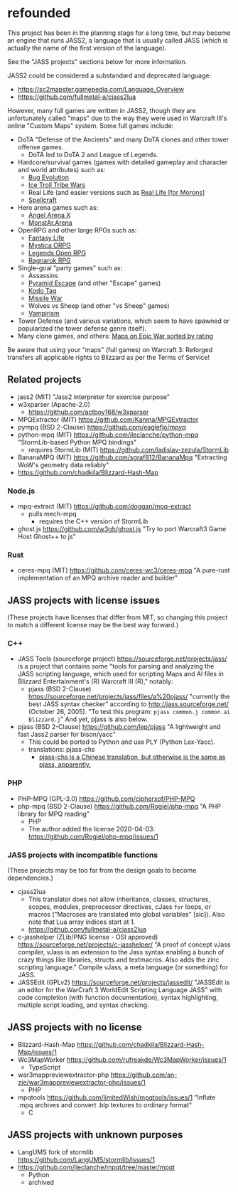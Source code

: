 # refounded
This project has been in the planning stage for a long time, but may
become an engine that runs JASS2, a language that is usually called
JASS (which is actually the name of the first version of the language).

See the "JASS projects" sections below for more information.

JASS2 could be considered a substandard and deprecated language:
- https://sc2mapster.gamepedia.com/Language_Overview
- https://github.com/fullmetal-a/cjass2lua

However, many full games are written in JASS2, though they are
unfortunately called "maps" due to the way they were used in
Warcraft III's online "Custom Maps" system. Some full games include:
- DoTA "Defense of the Ancients" and many DoTA clones and other tower
  offense games.
  - DoTA led to DoTA 2 and League of Legends.
- Hardcore/survival games (games with detailed gameplay and character
  and world attributes) such as:
  - [Bug Evolution](https://www.epicwar.com/maps/4043/)
  - [Ice Troll Tribe Wars](https://www.epicwar.com/maps/19469/)
  - Real Life (and easier versions such as [Real Life [for Morons]](https://www.epicwar.com/maps/1252/)
  - [Spellcraft](https://www.epicwar.com/maps/487/)
- Hero arena games such as:
  - [Angel Arena X](https://www.epicwar.com/maps/8346/)
  - [MonstAr.Arena](https://www.epicwar.com/maps/139667/)
- OpenRPG and other large RPGs such as:
  - [Fantasy Life](https://www.epicwar.com/maps/91725/)
  - [Mystica ORPG](https://www.epicwar.com/maps/7577/)
  - [Legends Open RPG](https://www.epicwar.com/maps/130439/)
  - [Ragnarok RPG](https://www.epicwar.com/maps/80733/)
- Single-goal "party games" such as:
  - Assassins
  - [Pyramid Escape](https://www.epicwar.com/maps/165011/) (and other
    "Escape" games)
  - [Kodo Tag](https://www.epicwar.com/maps/103272/)
  - [Missile War](https://www.epicwar.com/maps/58603/)
  - Wolves vs Sheep (and other "vs Sheep" games)
  - [Vampirism](https://www.epicwar.com/maps/51266/)
- Tower Defense (and various variations, which seem to have spawned or
  popularized the tower defense genre itself).
- Many clone games, and others:
  [Maps on Epic War sorted by
  rating](https://www.epicwar.com/maps/?order=desc&sort=rating&page=1)

Be aware that using your "maps" (full games) on Warcraft 3: Reforged
transfers all applicable rights to Blizzard as per the Terms of Service!


## Related projects
- jass2 (MIT) "Jass2 interpreter for exercise purpose"
- w3xparser (Apache-2.0)
  - https://github.com/actboy168/w3xparser
- MPQExtractor (MIT) https://github.com/Kanma/MPQExtractor
- pympq (BSD 2-Clause) https://github.com/eagleflo/mpyq
- python-mpq (MIT) https://github.com/jleclanche/python-mpq
  "StormLib-based Python MPQ bindings"
  - requires StormLib (MIT) https://github.com/ladislav-zezula/StormLib
- BananaMPQ (MIT) https://github.com/sgraf812/BananaMpq
  "Extracting WoW's geometry data reliably"
- https://github.com/chadkila/Blizzard-Hash-Map

### Node.js
- mpq-extract (MIT) https://github.com/doggan/mpq-extract
  - pulls mech-mpq
    - requires the C++ version of StormLib
- ghost.js https://github.com/w3gh/ghost.js
  "Try to port Warcraft3 Game Host Ghost++ to js"

### Rust
- ceres-mpq (MIT) https://github.com/ceres-wc3/ceres-mpq
  "A pure-rust implementation of an MPQ archive reader and builder"


## JASS projects with license issues
(These projects have licenses that differ from MIT, so changing
this project to match a different license may be the best way forward.)

### C++
- JASS Tools (sourceforge project)
  https://sourceforge.net/projects/jass/ is a project that contains some
  "tools for parsing and analyzing the JASS scripting language, which
  used for scripting Maps and AI files in Blizzard Entertainment's (R)
  Warcraft III (R)," notably:
  - pjass (BSD 2-Clause)
    https://sourceforge.net/projects/jass/files/a%20pjass/
    "currently the best JASS syntax checker" according to
    http://jass.sourceforge.net/ (October 26, 2005).
    "To test this program:
    `pjass common.j common.ai Blizzard.j`" And yet, pjass is also
    below.
- pjass (BSD 2-Clause) https://github.com/lep/pjass
  "A lightweight and fast Jass2 parser for bison/yacc"
  - This could be ported to Python and use PLY (Python Lex-Yacc).
  - translations: pjass-chs
    - [pjass-chs is a Chinese translation, but otherwise is the same
      as pjass,
      apparently.](https://github.com/actboy168/pjass-chs/issues/1)

### PHP
- PHP-MPQ (GPL-3.0) https://github.com/cipherxof/PHP-MPQ
- php-mpq (BSD 2-Clause) https://github.com/Rogiel/php-mpq
  "A PHP library for MPQ reading"
  - PHP
  - The author added the license 2020-04-03:
    https://github.com/Rogiel/php-mpq/issues/1

### JASS projects with incompatible functions
(These projects may be too far from the design goals to become
dependencies.)
- cjass2lua
  - This translator does not allow inheritance, classes, structures,
    scopes, modules, preprocessor directives, cJass `for` loops, or
    macros ("Macroses are translated into global variables" [sic]).
    Also note that Lua array indices start at 1.
  - https://github.com/fullmetal-a/cjass2lua
- c-jasshelper (ZLib/PNG license - OSI approved)
  https://sourceforge.net/projects/c-jasshelper/
  "A proof of concept vJass compiler, vJass is an extension to the Jass
  syntax enabling a bunch of crazy things like libraries, structs and
  textmacros. Also adds the zinc scripting language."
  Compile vJass, a meta language (or something) for JASS.
- JASSEdit (GPLv2) https://sourceforge.net/projects/jassedit/
  "JASSEdit is an editor for the WarCraft 3 WorldEdit Scripting Language
  JASS" with code completion (with function documentation), syntax
  highlighting, multiple script loading, and syntax checking.

## JASS projects with no license
- Blizzard-Hash-Map https://github.com/chadkila/Blizzard-Hash-Map/issues/1
- Wc3MapWorker https://github.com/rufreakde/Wc3MapWorker/issues/1
  - TypeScript
- war3mappreviewextractor-php https://github.com/an-zie/war3mappreviewextractor-php/issues/1
  - PHP
- mpqtools https://github.com/limitedWish/mpqtools/issues/1
  "Inflate .mpq archives and convert .blp textures to ordinary format"
  - C

## JASS projects with unknown purposes
- LangUMS fork of stormlib https://github.com/LangUMS/stormlib/issues/1
- https://github.com/jleclanche/mpqt/tree/master/mpqt
  - Python
  - archived
